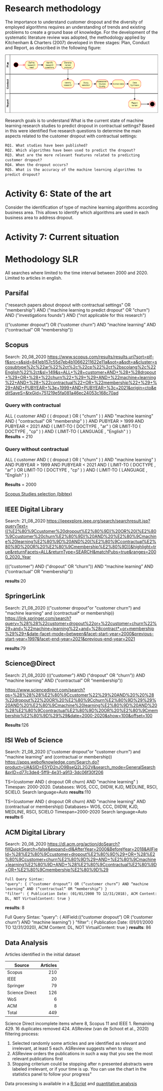 # Research methodology
The importance to understand customer dropout and the diversity of employed algorithms requires an understanding of trends and existing problems to create a ground base of knowledge. For the development of the systematic literature review was adopted, the methodology applied by Kitchenham & Charters (2007) developed in three stages: Plan, Conduct and Report, as described in the following figure:

![SLR Phases](img/slr_phases.png)

Research goals is to understand What is the current state of machine learning research studies to predict dropout in contractual settings? 
Based in this were identified five research questions to determine the main aspects related to the customer dropout with contractual settings:
```
RQ1. What studies have been published? 
RQ2. Which algorithms have been used to predict the dropout?
RQ3. What are the more relevant features related to predicting customer dropout? 
RQ4. When the dropout occurs? 
RQ5. What is the accuracy of the machine learning algorithms to predict dropout? 
```

# Activity 6: State of the art
Consider the identification of type of machine learning algorithms according business area. This allows to identify which algorithms are used in each business area to address dropout. 

# Activity 7: Current situation



# Methodology SLR
All searches where limited to the time interval between 2000 and 2020. Limited to articles in english.

## Parsifal
("research papers about dropout with contractual settings" OR "membership") AND ("machine learning to predict dropout" OR "churn") AND ("investigations founds") AND ("not applicable for this research")


((“customer dropout”) OR (“customer churn”) AND “machine learning” AND (“contractual” OR “membership”))

## Scopus
Search: 20_08_2020
https://www.scopus.com/results/results.uri?sort=plf-f&src=s&sid=841eb157c55d7eb4b10662211622e11a&sot=a&sdt=a&cluster=scosubtype%2c%22ar%22%2ct%2c%22cp%22%2ct%2bscolang%2c%22English%22%2ct&sl=149&s=ALL+%28+customer+AND+%28+%28dropout+%29+OR+%28+%22churn%22+%29+%29+AND+%22machine+learning%22+AND+%28+%22contractual%22+OR+%22membership%22+%29+%29+AND+PUBYEAR+%3e+1999+AND+PUBYEAR+%3c+2021&origin=cto&editSaveS=&txGid=751219e5fa081a46ec24053c168c70ad

### Query with contractual
ALL ( customer  AND  ( ( dropout )  OR  ( "churn" ) )  AND  "machine learning"  AND  ( "contractual"  OR  "membership" ) )  AND  PUBYEAR  >  1999  AND  PUBYEAR  <  2021  AND  ( LIMIT-TO ( DOCTYPE ,  "ar" )  OR  LIMIT-TO ( DOCTYPE ,  "cp" ) )  AND  ( LIMIT-TO ( LANGUAGE ,  "English" ) )  
__Results__ = 210

### Query without contractual
ALL ( customer  AND  ( ( dropout )  OR  ( "churn" ) )  AND  "machine learning" )  AND  PUBYEAR  >  1999  AND  PUBYEAR  <  2021  AND  ( LIMIT-TO ( DOCTYPE ,  "ar" )  OR  LIMIT-TO ( DOCTYPE ,  "cp" ) )  AND  ( LIMIT-TO ( LANGUAGE ,  "English" ) )  

__Results__ = 2000

[Scopus Studies selection (bibtex)](scopus/scopus.bib)

## IEEE Digital Library
Search: 21_08_2020
https://ieeexplore.ieee.org/search/searchresult.jsp?queryText=((%E2%80%9Ccustomer%20dropout%E2%80%9D)%20OR%20(%E2%80%9Ccustomer%20churn%E2%80%9D)%20AND%20%E2%80%9Cmachine%20learning%E2%80%9D%20AND%20(%E2%80%9Ccontractual%E2%80%9D%20OR%20%E2%80%9Cmembership%E2%80%9D))&highlight=true&returnFacets=ALL&returnType=SEARCH&matchPubs=true&ranges=2000_2020_Year

(((“customer") AND  ("dropout" OR “churn”)) AND “machine learning” AND (“contractual” OR “membership”))


__results__:20

## SpringerLink
Search: 21_08_2020
(("customer dropout"or "customer churn") and "machine learning" and (contractual* or membership)) 
https://link.springer.com/search?query=%28%28%22customer+dropout%22or+%22customer+churn%22%29+and+%22machine+learning%22+and+%28contract*+or+membership%29%29+&date-facet-mode=between&facet-start-year=2000&previous-start-year=1997&facet-end-year=2021&previous-end-year=2021

__results__:79

## Science@Direct
Search: 21_08_2020
(((“customer") AND  ("dropout" OR “churn”)) AND “machine learning” AND (“contractual” OR “membership”))

https://www.sciencedirect.com/search?qs=%28%28%28%E2%80%9Ccustomer%22%29%20AND%20%20%28%22dropout%22%20OR%20%E2%80%9Cchurn%E2%80%9D%29%29%20AND%20%E2%80%9Cmachine%20learning%E2%80%9D%20AND%20%28%E2%80%9Ccontractual%E2%80%9D%20OR%20%E2%80%9Cmembership%E2%80%9D%29%29&date=2000-2020&show=100&offset=100

__Results__:126

## ISI Web of Science
Search: 21_08_2020
(("customer dropout"or "customer churn") and "machine learning" and (contractual or membership)) 
https://apps.webofknowledge.com/Search.do?product=UA&SID=E5YD2nJO9BseQ2L2G2V&search_mode=GeneralSearch&prID=d77c3de4-5ff9-4e31-a913-3dc06f30f206


TS=(customer  AND ( dropout  OR  churn)  AND  "machine learning" ) Timespan: 2000-2020. Databases:  WOS, CCC, DIIDW, KJD, MEDLINE, RSCI, SCIELO. Search language=Auto
__results__:110


TS=(customer   AND  ( dropout OR churn)  AND  "machine  learning"  AND  (contractual or membership)) Databases= WOS, CCC, DIIDW, KJD, MEDLINE, RSCI, SCIELO Timespan=2000-2020 Search language=Auto   
__results__:6

## ACM Digital Library
Search: 20_08_2020
https://dl.acm.org/action/doSearch?fillQuickSearch=false&expand=dl&AfterYear=2000&BeforeYear=2018&AllField=%28%E2%80%9Ccustomer+dropout%E2%80%9D%29+OR+%28%E2%80%9Ccustomer+churn%E2%80%9D%29+AND+%E2%80%9Cmachine+learning%E2%80%9D+AND+%28%E2%80%9Ccontractual%E2%80%9D+OR+%E2%80%9Cmembership%E2%80%9D%29

```
Full Query Sintax:
"query": { (“customer dropout”) OR (“customer churn”) AND “machine learning” AND (“contractual” OR “membership”) } 
"filter": { Publication Date: (01/01/2000 TO 12/31/2018), ACM Content: DL, NOT VirtualContent: true }
```
__results__: 8

Full Query Sintax:
"query": { AllField:((“customer dropout”) OR (“customer churn”) AND “machine learning”) }
"filter": { Publication Date: (01/01/2000 TO 12/31/2020), ACM Content: DL, NOT VirtualContent: true }
__results__: 86

## Data Analysis
Articles identified in the initial dataset

|Source 		|Articles|
|---------------|-------:|
|Scopus			|	  210|
|IEEE			|	   20|
|Springer 		|	   79|
|Science Direct	|     126|
|WoS 			|       6|
|ACM 			|	    8|
|Total			|	  449|


Science Direct incomplete items where 8, Scopus 11 and IEEE 1. Remaining 429. 16 duplicates removed 424. ASReview (van de Schoot et al., 2020) filtering process:
1.	Selected randomly some articles and are identified as relevant and irrelevant, at least 5 each. ASReview suggests when to stop;
2.	ASReview orders the publications in such a way that you see the most relevant publications first
3.	Stopping criterium could be stopping after n presented abstracts were labeled irrelevant, or if your time is up. You can use the chart in the statistics panel to follow your progress" 

Data processing is available in a [R Script](analysis/1.PhD_bibtexCleaning.Rmd) and [quantitative analysis](analysis/2.PhD_bibtexFinalDataset.Rmd)

